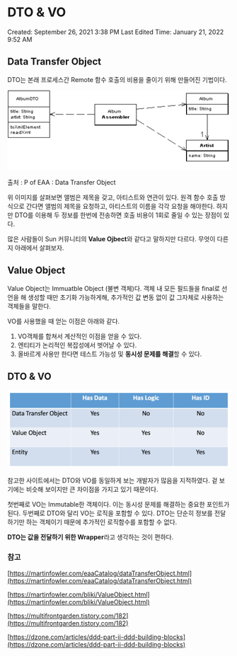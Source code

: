 # DTO & VO

Created: September 26, 2021 3:38 PM
Last Edited Time: January 21, 2022 9:52 AM

## Data Transfer Object

DTO는 본래 프로세스간 Remote 함수 호출의 비용을 줄이기 위해 만들어진 기법이다. 

![출처 : P of EAA : Data Transfer Object](./imgs/dtovo1.png)

출처 : P of EAA : Data Transfer Object

위 이미지를 살펴보면 앨범은 제목을 갖고, 아티스트와 연관이 있다. 원격 함수 호출 방식으로 간다면 앨범의 제목을 요청하고, 아티스트의 이름을 각각 요청을 해야한다. 하지만 DTO를 이용해 두 정보를 한번에 전송하면 호출 비용이 1회로 줄일 수 있는 장점이 있다.

많은 사람들이 Sun 커뮤니티의 **Value Ojbect**와 같다고 말하지만 다르다. 무엇이 다른지 아래에서 살펴보자.

## Value Object

Value Object는 Immuatble Object (불변 객체)다. 객체 내 모든 필드들을 final로 선언을 해 생성할 때만 초기화 가능하게해, 추가적인 값 변동 없이 값 그자체로 사용하는 객체들을 말한다.

VO를 사용했을 때 얻는 이점은 아래와 같다.

1. VO객체를 합쳐서 계산적인 이점을 얻을 수 있다.
2. 엔티티가 논리적인 복잡성에서 벗어날 수 있다.
3. 올바르게 사용만 한다면 테스트 가능성 및 **동시성 문제를 해결**할 수 있다.

## DTO & VO

![Untitled](./imgs/dtovo2.png)

참고한 사이트에서는 DTO와 VO를 동일하게 보는 개발자가 많음을 지적하였다. 겉 보기에는 비슷해 보이지만 큰 차이점을 가지고 있기 때문이다. 

첫번째로 VO는 Immutable한 객체이다. 이는 동시성 문제를 해결하는 중요한 포인트가 된다. 
두번째로 DTO와 달리 VO는 로직을 포함할 수 있다. DTO는 단순히 정보를 전달하기만 하는 객체이기 때문에 추가적인 로직함수를 포함할 수 없다.

**DTO는 값을 전달하기 위한 Wrapper**라고 생각하는 것이 편하다.

### 참고

[https://martinfowler.com/eaaCatalog/dataTransferObject.html](https://martinfowler.com/eaaCatalog/dataTransferObject.html)

[https://martinfowler.com/bliki/ValueObject.html](https://martinfowler.com/bliki/ValueObject.html)

[https://multifrontgarden.tistory.com/182](https://multifrontgarden.tistory.com/182)

[https://dzone.com/articles/ddd-part-ii-ddd-building-blocks](https://dzone.com/articles/ddd-part-ii-ddd-building-blocks)